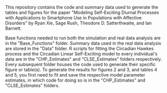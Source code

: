 This repository contains the code and summary data used to generate the tables and figures for the paper "Modeling Self-Exciting Diurnal Processes with Applications to Smartphone Use in Populations with Affective Disorders" by Ryan Xie, Sage Rush, Theodore D. Satterthwaite, and Ian Barnett.

Base functions needed to run both the simulation and real data analysis are in the "Base_Functions" folder. Summary data used in the real data analysis are stored in the "Data" folder. R scripts for fitting the Circadian Hawkes process and the Circadian Linear Self-Exciting model to every individual's data are in the "CHP_Estimates" and "CLSE_Estimates" folders respectively. Every subsequent folder houses the code used to generate their specific figure or table(s). To generate the results for figures 2 and 3, and tables 4 and 5, you first need to fit and save the respective model parameter estimates, in which code for doing so is in the "CHP_Estimates" and "CLSE_Estimates" folders.
